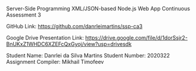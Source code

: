 Server-Side Programming
XML/JSON-based Node.js Web App
Continuous Assessment 3


GitHub Link: https://github.com/danrleimartins/ssp-ca3

Google Drive Presentation Link: https://drive.google.com/file/d/1dorSsjr2-BnUKxZ1WHDC6XZEFcQxGyoj/view?usp=drivesdk

Student Name: Danrlei da Silva Martins
Student Number: 2020322
Assignment Compiler: Mikhail Timofeev
